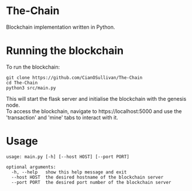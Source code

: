 # The-Chain
Blockchain implementation written in Python.

# Running the blockchain
To run the blockchain:

```
git clone https://github.com/CianOSullivan/The-Chain
cd The-Chain
python3 src/main.py
```

This will start the flask server and initialise the blockchain with the genesis node.  
To access the blockchain, navigate to https://localhost:5000 and use the 'transaction' and 'mine' tabs to interact with it.

# Usage

```
usage: main.py [-h] [--host HOST] [--port PORT]

optional arguments:
  -h, --help   show this help message and exit
  --host HOST  the desired hostname of the blockchain server
  --port PORT  the desired port number of the blockchain server
```

